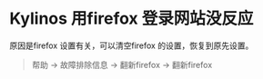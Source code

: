 # Kylinos 用firefox 登录网站没反应
原因是firefox 设置有关，可以清空firefox 的设置，恢复到原先设置。

> 帮助 -> 故障排除信息 -> 翻新firefox -> 翻新firefox

